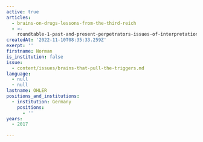 ```yaml
---
active: true
articles:
  - brains-on-drugs-lessons-from-the-third-reich
  - >-
    roundtable-1-past-and-present-perpetrators-issues-of-interpretation-and-prevention
createdAt: '2022-11-10T08:35:33.259Z'
exerpt: ''
firstname: Norman
is_institution: false
issue:
  - content/issues/brains-that-pull-the-triggers.md
language:
  - null
  - null
lastname: OHLER
positions_and_institutions:
  - institution: Germany
    positions:
      - ''
years:
  - 2017

---
```

